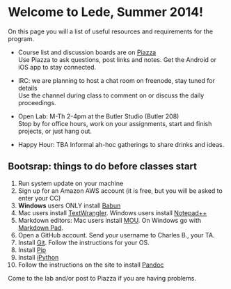 # Welcome to Lede, Summer 2014!

On this page you will a list of useful resources and requirements for the program.

- Course list and discussion boards are on [Piazza](https://piazza.com/class/hvjy9uw3tr9b4)  
Use Piazza to ask questions, post links and notes. Get the Android or iOS app to stay connected.

- IRC: we are planning to host a chat room on freenode, stay tuned for details  
Use the channel during class to comment on or discuss the daily proceedings.

- Open Lab: M-Th 2-4pm at the Butler Studio (Butler 208)  
Stop by for office hours, work on your assignments, start and finish projects, or just hang out.

- Happy Hour: TBA
Informal ah-hoc gatherings to share drinks and ideas.

## Bootsrap: things to do before classes start

1. Run system update on your machine
2. Sign up for an Amazon AWS account (it is free, but you will be asked to enter your CC) 
3. **Windows** users ONLY install [Babun](http://babun.github.io/)
4. Mac users install [TextWrangler](http://www.barebones.com/products/textwrangler/). Windows users install [Notepad++](http://notepad-plus-plus.org/)
5. Markdown editors: Mac users install [MOU](http://mouapp.com/). On Windows go with [Markdown Pad](http://markdownpad.com/).
6. Open a GitHub account. Send your username to Charles B., your TA.
7. Install [Git](http://git-scm.com/book/en/Getting-Started-Installing-Git). Follow the instructions for your OS.
8. Install [Pip](http://pip.readthedocs.org/en/latest/installing.html)
9. Install [iPython](http://ipython.org/ipython-doc/stable/install/install.html)
10. Follow the instructions on the site to install [Pandoc](http://babun.github.io/)


Come to the lab and/or post to Piazza if you are having problems.
